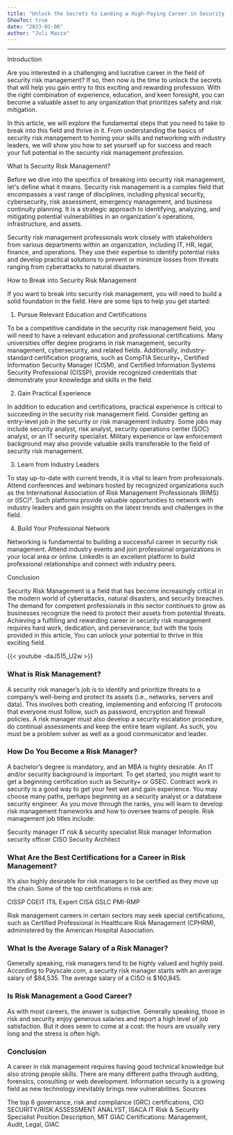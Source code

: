 ```yaml
---
title: "Unlock the Secrets to Landing a High-Paying Career in Security Risk Management - Learn How to Break In Now!"
ShowToc: true 
date: "2023-01-06"
author: "Juli Mazza"
---
```

*****
Introduction

Are you interested in a challenging and lucrative career in the field of security risk management? If so, then now is the time to unlock the secrets that will help you gain entry to this exciting and rewarding profession. With the right combination of experience, education, and keen foresight, you can become a valuable asset to any organization that prioritizes safety and risk mitigation.

In this article, we will explore the fundamental steps that you need to take to break into this field and thrive in it. From understanding the basics of security risk management to honing your skills and networking with industry leaders, we will show you how to set yourself up for success and reach your full potential in the security risk management profession.

What Is Security Risk Management?

Before we dive into the specifics of breaking into security risk management, let's define what it means. Security risk management is a complex field that encompasses a vast range of disciplines, including physical security, cybersecurity, risk assessment, emergency management, and business continuity planning. It is a strategic approach to identifying, analyzing, and mitigating potential vulnerabilities in an organization's operations, infrastructure, and assets.

Security risk management professionals work closely with stakeholders from various departments within an organization, including IT, HR, legal, finance, and operations. They use their expertise to identify potential risks and develop practical solutions to prevent or minimize losses from threats ranging from cyberattacks to natural disasters.

How to Break into Security Risk Management

If you want to break into security risk management, you will need to build a solid foundation in the field. Here are some tips to help you get started:

1. Pursue Relevant Education and Certifications

To be a competitive candidate in the security risk management field, you will need to have a relevant education and professional certifications. Many universities offer degree programs in risk management, security management, cybersecurity, and related fields. Additionally, industry-standard certification programs, such as CompTIA Security+, Certified Information Security Manager (CISM), and Certified Information Systems Security Professional (CISSP), provide recognized credentials that demonstrate your knowledge and skills in the field.

2. Gain Practical Experience

In addition to education and certifications, practical experience is critical to succeeding in the security risk management field. Consider getting an entry-level job in the security or risk management industry. Some jobs may include security analyst, risk analyst, security operations center (SOC) analyst, or an IT security specialist. Military experience or law enforcement background may also provide valuable skills transferable to the field of security risk management.

3. Learn from Industry Leaders

To stay up-to-date with current trends, it is vital to learn from professionals. Attend conferences and webinars hosted by recognized organizations such as the International Association of Risk Management Professionals (RIMS) or (ISC)². Such platforms provide valuable opportunities to network with industry leaders and gain insights on the latest trends and challenges in the field.

4. Build Your Professional Network

Networking is fundamental to building a successful career in security risk management. Attend industry events and join professional organizations in your local area or online. LinkedIn is an excellent platform to build professional relationships and connect with industry peers.

Conclusion

Security Risk Management is a field that has become increasingly critical in the modern world of cyberattacks, natural disasters, and security breaches. The demand for competent professionals in this sector continues to grow as businesses recognize the need to protect their assets from potential threats. Achieving a fulfilling and rewarding career in security risk management requires hard work, dedication, and perseverance, but with the tools provided in this article, You can unlock your potential to thrive in this exciting field.

{{< youtube -daJ515_U2w >}} 



### What is Risk Management?


A security risk manager’s job is to identify and prioritize threats to a company’s well-being and protect its assets (i.e., networks, servers and data). This involves both creating, implementing and enforcing IT protocols that everyone must follow, such as password, encryption and firewall policies. A risk manager must also develop a security escalation procedure, do continual assessments and keep the entire team vigilant. As such, you must be a problem solver as well as a good communicator and leader.

 
### How Do You Become a Risk Manager?


A bachelor’s degree is mandatory, and an MBA is highly desirable. An IT and/or security background is important. To get started, you might want to get a beginning certification such as Security+ or GSEC. Contract work in security is a good way to get your feet wet and gain experience. You may choose many paths, perhaps beginning as a security analyst or a database security engineer. As you move through the ranks, you will learn to develop risk management frameworks and how to oversee teams of people.
Risk management job titles include:

 

Security manager
IT risk & security specialist
Risk manager
Information security officer
CISO
Security Architect

 
### What Are the Best Certifications for a Career in Risk Management?


It’s also highly desirable for risk managers to be certified as they move up the chain. Some of the top certifications in risk are:

 

CISSP
CGEIT
ITIL Expert
CISA
GSLC
PMI-RMP



Risk management careers in certain sectors may seek special certifications, such as Certified Professional in Healthcare Risk Management (CPHRM), administered by the American Hospital Association.

 
### What Is the Average Salary of a Risk Manager?


Generally speaking, risk managers tend to be highly valued and highly paid. According to Payscale.com, a security risk manager starts with an average salary of $84,535. The average salary of a CISO is $160,845.

 
### Is Risk Management a Good Career?


As with most careers, the answer is subjective. Generally speaking, those in risk and security enjoy generous salaries and report a high level of job satisfaction. But it does seem to come at a cost: the hours are usually very long and the stress is often high.

 
### Conclusion


A career in risk management requires having good technical knowledge but also strong people skills. There are many different paths through auditing, forensics, consulting or web development. Information security is a growing field as new technology inevitably brings new vulnerabilities.
Sources

 

The top 6 governance, risk and compliance (GRC) certifications, CIO 
SECURITY/RISK ASSESSMENT ANALYST, ISACA 
IT Risk & Security Specialist Position Description, MIT
GIAC Certifications: Management, Audit, Legal, GIAC




